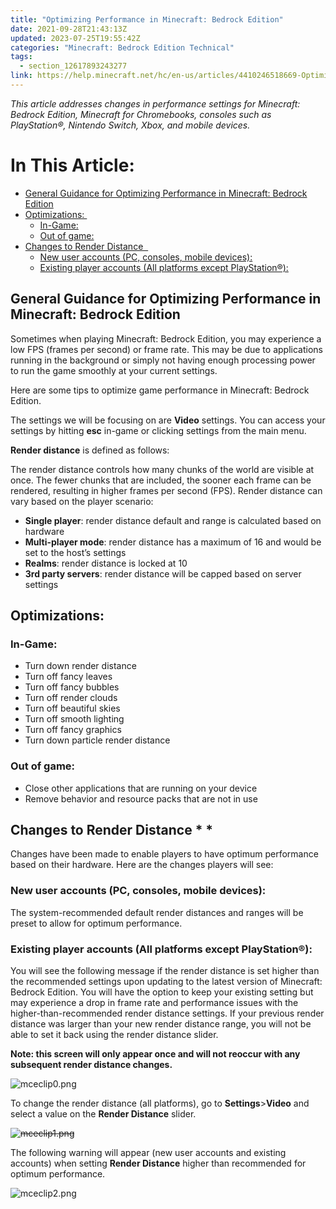 ```yaml
---
title: "Optimizing Performance in Minecraft: Bedrock Edition"
date: 2021-09-28T21:43:13Z
updated: 2023-07-25T19:55:42Z
categories: "Minecraft: Bedrock Edition Technical"
tags:
  - section_12617893243277
link: https://help.minecraft.net/hc/en-us/articles/4410246518669-Optimizing-Performance-in-Minecraft-Bedrock-Edition
---
```


*This article addresses changes in performance settings for Minecraft: Bedrock Edition, Minecraft for Chromebooks, consoles such as PlayStation®, Nintendo Switch, Xbox, and mobile devices.*

# In This Article:

- [General Guidance for Optimizing Performance in Minecraft: Bedrock Edition](#general-guidance-for-optimizing-performance-in-minecraft-bedrock-edition)
- [Optimizations: ](#optimizations)
  - [In-Game:](#in-game)
  - [Out of game:](#out-of-game)
- [Changes to Render Distance  ](#changes-to-render-distance-)
  - [New user accounts (PC, consoles, mobile devices):](#new-user-accounts-pc-consoles-mobile-devices)
  - [Existing player accounts (All platforms except PlayStation®):](#existing-player-accounts-all-platforms-except-playstation)

## General Guidance for Optimizing Performance in Minecraft: Bedrock Edition

Sometimes when playing Minecraft: Bedrock Edition, you may experience a low FPS (frames per second) or frame rate. This may be due to applications running in the background or simply not having enough processing power to run the game smoothly at your current settings. 

Here are some tips to optimize game performance in Minecraft: Bedrock Edition. 

The settings we will be focusing on are **Video** settings. You can access your settings by hitting **esc** in-game or clicking settings from the main menu. 

**Render distance** is defined as follows:

The render distance controls how many chunks of the world are visible at once. The fewer chunks that are included, the sooner each frame can be rendered, resulting in higher frames per second (FPS). Render distance can vary based on the player scenario:

- **Single player**: render distance default and range is calculated based on hardware
- **Multi-player mode**: render distance has a maximum of 16 and would be set to the host’s settings
- **Realms**: render distance is locked at 10
- **3rd party servers**: render distance will be capped based on server settings

## Optimizations: 

### In-Game:

- Turn down render distance
- Turn off fancy leaves 
- Turn off fancy bubbles 
- Turn off render clouds 
- Turn off beautiful skies 
- Turn off smooth lighting 
- Turn off fancy graphics 
- Turn down particle render distance 

### Out of game:

- Close other applications that are running on your device
- Remove behavior and resource packs that are not in use

## Changes to Render Distance * *

Changes have been made to enable players to have optimum performance based on their hardware. Here are the changes players will see:

### New user accounts (PC, consoles, mobile devices):

The system-recommended default render distances and ranges will be preset to allow for optimum performance.

### Existing player accounts (All platforms except PlayStation®):

You will see the following message if the render distance is set higher than the recommended settings upon updating to the latest version of Minecraft: Bedrock Edition. You will have the option to keep your existing setting but may experience a drop in frame rate and performance issues with the higher-than-recommended render distance settings. If your previous render distance was larger than your new render distance range, you will not be able to set it back using the render distance slider.

**Note: this screen will only appear once and will not reoccur with any subsequent render distance changes.**

![mceclip0.png](https://minecrafthelp.zendesk.com/hc/article_attachments/4411726263309)

To change the render distance (all platforms), go to **Settings**\>**Video** and select a value on the **Render Distance** slider.

~~![mceclip1.png](https://minecrafthelp.zendesk.com/hc/article_attachments/4411733083021)~~

The following warning will appear (new user accounts and existing accounts) when setting **Render Distance** higher than recommended for optimum performance.

![mceclip2.png](https://minecrafthelp.zendesk.com/hc/article_attachments/4411733094925)
